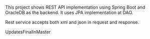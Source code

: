 This project shows REST API implementation using Spring Boot and OracleDB as the backend.
It uses JPA implementation at DAO.

Rest service accepts both xml and json in request and response.

UpdatesFinalInMaster
